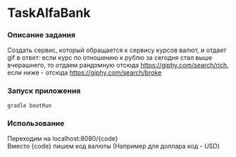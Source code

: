 # TaskAlfaBank
### Описание задания
Создать сервис, который обращается к сервису курсов валют, и отдает gif в ответ: 
если курс по отношению к рублю за сегодня стал выше вчерашнего, то отдаем рандомную отсюда https://giphy.com/search/rich, 
если ниже - отсюда https://giphy.com/search/broke 

### Запуск приложения
```
gradle bootRun
```

### Использование

Переходим на localhost:8080/{code} <br /> 
Вместо {code} пишем код валюты (Например для доллара код - USD)
